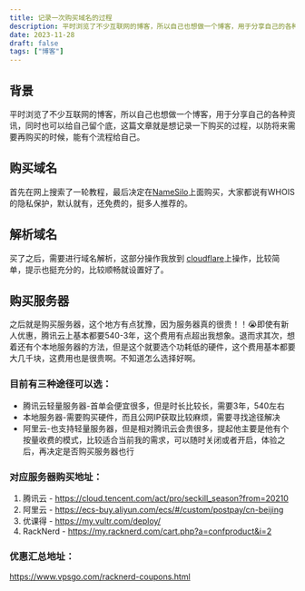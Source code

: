```yaml
---
title: 记录一次购买域名的过程
description: 平时浏览了不少互联网的博客，所以自己也想做一个博客，用于分享自己的各种资讯，同时也可以给自己留个底，这篇文章就是想记录一下购买的过程，以防将来需要再购买的时候，能有个流程给自己。
date: 2023-11-28
draft: false
tags: ["博客"]
---
```

## 背景
平时浏览了不少互联网的博客，所以自己也想做一个博客，用于分享自己的各种资讯，同时也可以给自己留个底，这篇文章就是想记录一下购买的过程，以防将来需要再购买的时候，能有个流程给自己。

## 购买域名
首先在网上搜索了一轮教程，最后决定在[NameSilo](https://www.namesilo.com/?rid=d27fa32do)上面购买，大家都说有WHOIS的隐私保护，默认就有，还免费的，挺多人推荐的。


## 解析域名
买了之后，需要进行域名解析，这部分操作我放到 [cloudflare](https://dash.cloudflare.com/)上操作，比较简单，提示也挺充分的，比较顺畅就设置好了。

## 购买服务器
之后就是购买服务器，这个地方有点犹豫，因为服务器真的很贵！！😭即使有新人优惠，腾讯云上基本都要540-3年，这个费用有点超出我想象。退而求其次，想着还有个本地服务器的方法，但是这个就要选个功耗低的硬件，这个费用基本都要大几千块，这费用也是很贵啊。不知道怎么选择好啊。

### 目前有三种途径可以选：
- 腾讯云轻量服务器-首单会便宜很多，但是时长比较长，需要3年，540左右
- 本地服务器-需要购买硬件，而且公网IP获取比较麻烦，需要寻找途径解决
- 阿里云-也支持轻量服务器，但是相对腾讯云会贵很多，提起他主要是他有个按量收费的模式，比较适合当前我的需求，可以随时关闭或者开启，体验之后，再决定是否购买服务器也行

### 对应服务器购买地址：
1. 腾讯云 - https://cloud.tencent.com/act/pro/seckill_season?from=20210
2. 阿里云 - https://ecs-buy.aliyun.com/ecs/#/custom/postpay/cn-beijing
3. 优课得 - https://my.vultr.com/deploy/
4. RackNerd - https://my.racknerd.com/cart.php?a=confproduct&i=2

### 优惠汇总地址：
https://www.vpsgo.com/racknerd-coupons.html
